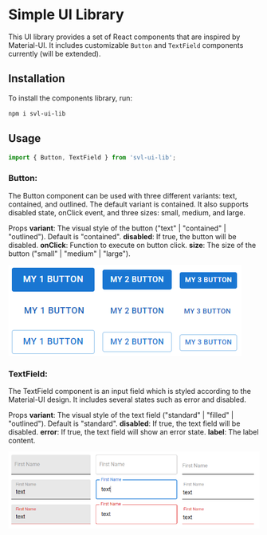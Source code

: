 # Simple UI Library

This UI library provides a set of React components that are inspired by Material-UI. 
It includes customizable `Button` and `TextField` components currently (will be extended).

## Installation

To install the components library, run:

```bash
npm i svl-ui-lib
```

## Usage

```js
import { Button, TextField } from 'svl-ui-lib';
```

### Button:

The Button component can be used with three different variants: text, contained, and outlined. The default variant is contained. It also supports disabled state, onClick event, and three sizes: small, medium, and large.

Props
**variant**: The visual style of the button ("text" | "contained" | "outlined"). Default is "contained".
**disabled**: If true, the button will be disabled.
**onClick**: Function to execute on button click.
**size**: The size of the button ("small" | "medium" | "large").

![img_1.png](img_1.png)

### TextField:

The TextField component is an input field which is styled according to the Material-UI design. It includes several states such as error and disabled.

Props
**variant**: The visual style of the text field ("standard" | "filled" | "outlined"). Default is "standard".
**disabled**: If true, the text field will be disabled.
**error**: If true, the text field will show an error state.
**label**: The label content.

![img_2.png](img_2.png)


